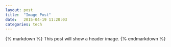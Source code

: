 ```yaml
---
layout: post
title:  "Image Post"
date:   2015-04-19 11:20:03
categories: tech
---
```


<div class="container">

{% markdown %}
This post will show a header image.
{% endmarkdown %}

</div>